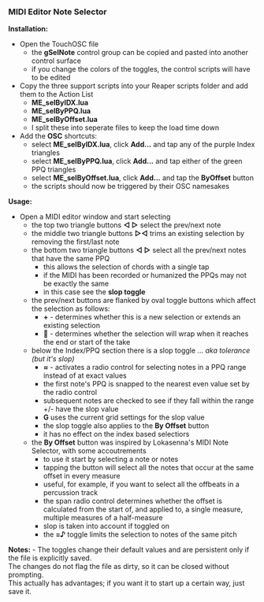 ### MIDI Editor Note Selector
**Installation:**
- Open the TouchOSC file
	- the **gSelNote** control group can be copied and pasted into another control surface
	- if you change the colors of the toggles, the control scripts will have to be edited
- Copy the three support scripts into your Reaper scripts folder and add them to the Action List
	- **ME_selByIDX.lua**
	- **ME_selByPPQ.lua**
	- **ME_selByOffset.lua**
	- I split these into seperate files to keep the load time down
- Add the **OSC** shortcuts:
	- select **ME_selByIDX.lua**, click **Add...** and tap any of the purple Index triangles
	- select **ME_selByPPQ.lua**, click **Add...** and tap either of the green PPQ triangles
	- select **ME_selByOffset.lua**, click **Add...** and tap the **ByOffset** button
	- the scripts should now be triggered by their OSC namesakes

**Usage:**
- Open a MIDI editor window and start selecting
	- the top two triangle buttons **◁ ▷** select the prev/next note
	- the middle two triangle buttons **▷◁** trims an existing selection by removing the first/last note
	- the bottom two triangle buttons **◁ ▷** select all the prev/next notes that have the same PPQ
		- this allows the selection of chords with a single tap
		- if the MIDI has been recorded or humanized the PPQs may not be exactly the same
		- in this case see the **slop toggle**
	- the prev/next buttons are flanked by oval toggle buttons which affect the selection as follows:
		- **+** - determines whether this is a new selection or extends an existing selection
		- **🔁** - determines whether the selection will wrap when it reaches the end or start of the take
	- below the Index/PPQ section there is a slop toggle ... *aka tolerance (but it's slop)*
		- **≈** - activates a radio control for selecting notes in a PPQ range instead of at exact values
		- the first note's PPQ is snapped to the nearest even value set by the radio control
		- subsequent notes are checked to see if they fall within the range +/- have the slop value
		- **G** uses the current grid settings for the slop value
		- the slop toggle also applies to the **By Offset** button
		- it has no effect on the index based selectiors
	- the **By Offset** button was inspired by Lokasenna's MIDI Note Selector, with some accoutrements
		- to use it start by selecting a note or notes
		- tapping the button will select all the notes that occur at the same offset in every measure
		- useful, for example, if you want to select all the offbeats in a percussion track
		- the span radio control determines whether the offset is calculated from the start of, and applied to, a single measure, multiple measures of a half-measure
		- slop is taken into account if toggled on
		- the **=♪** toggle limits the selection to notes of the same pitch


**Notes:**
	- The toggles change their default values and are persistent only if the file is explicitly saved.  
		The changes do not flag the file as dirty, so it can be closed without prompting.  
		This actually has advantages; if you want it to start up a certain way, just save it.  
